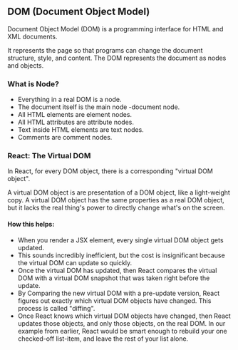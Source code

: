 ## DOM (Document Object Model)

Document Object Model (DOM) is a programming interface for HTML and XML documents.

It represents the page so that programs can change the document structure, style, and content.
The DOM represents the document as nodes and objects.

### What is Node?

- Everything in a real DOM is a node.
- The document itself is the main node -document node.
- All HTML elements are element nodes.
- All HTML attributes are attribute nodes.
- Text inside HTML elements are text nodes.
- Comments are comment nodes.

### React: The Virtual DOM

In React, for every DOM object, there is a corresponding "virtual DOM object".

A virtual DOM object is are presentation of a DOM object, like a light-weight copy.
A virtual DOM object has the same properties as a real DOM object, but it lacks the real thing's power to directly change what's on the screen.

#### How this helps:

- When you render a JSX element, every single virtual DOM object gets updated.
- This sounds incredibly inefficient, but the cost is insignificant because the virtual DOM can update so quickly.
- Once the virtual DOM has updated, then React compares the virtual DOM with a virtual DOM snapshot that was taken right before the update.
- By Comparing the new virtual DOM with a pre-update version, React figures out exactly which virtual DOM objects have changed. This process is called "diffing".
- Once React knows which virtual DOM objects have changed, then React updates those objects, and only those objects, on the real DOM. In our example from earlier, React would be smart enough to rebuild your one checked-off list-item, and leave the rest of your list alone.
